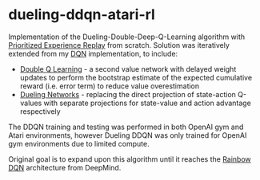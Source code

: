 # dueling-ddqn-atari-rl
Implementation of the Dueling-Double-Deep-Q-Learning algorithm with [Prioritized Experience Replay](https://arxiv.org/abs/1511.05952) from scratch. Solution was iteratively extended from my [DQN](https://arxiv.org/abs/1312.5602) implementation, to include:
- [Double Q Learning](https://arxiv.org/pdf/1509.06461) - a second value network with delayed weight updates to perform the bootstrap estimate of the expected cumulative reward (i.e. error term) to reduce value overestimation
- [Dueling Networks](https://arxiv.org/abs/1511.06581) - replacing the direct projection of state-action Q-values with separate projections for state-value and action advantage respectively

The DDQN training and testing was performed in both OpenAI gym and Atari environments, however Dueling DDQN was only trained for OpenAI gym environments due to limited compute. 

Original goal is to expand upon this algorithm until it reaches the [Rainbow DQN](https://arxiv.org/pdf/1710.02298) architecture from DeepMind.
